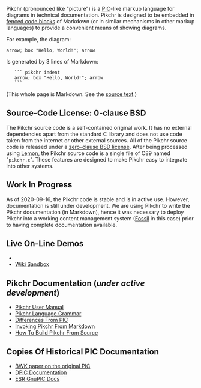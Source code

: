 Pikchr (pronounced like "picture") is a [PIC][1]-like markup
language for diagrams in technical documentation.  Pikchr is
designed to be embedded in [fenced code blocks][2] of
Markdown (or in similar mechanisms in other markup languages)
to provide a convenient means of showing diagrams.

[1]: https://en.wikipedia.org/wiki/Pic_language
[2]: https://spec.commonmark.org/0.29/#fenced-code-blocks

For example, the diagram:

``` pikchr indent
arrow; box "Hello, World!"; arrow
```

Is generated by 3 lines of Markdown:

~~~~~~
   ``` pikchr indent
   arrow; box "Hello, World!"; arrow
   ```
~~~~~~

(This whole page is Markdown.
See the [source text](./homepage.md?mimetype=text/plain).)

## Source-Code License: 0-clause BSD

The Pikchr source code is a self-contained original work.  It has no
external dependencies apart from the standard C library and does not
use code taken from the internet or other external sources.  All of the Pikchr
source code is released under a [zero-clause BSD license][0BSD].  After being
processed using [Lemon][lemon], the Pikchr source code is a single
file of C89 named "`pikchr.c`".  These features
are designed to make Pikchr easy to integrate into other systems.

[0BSD]: https://spdx.org/licenses/0BSD.html
[lemon]: https://www.sqlite.org/lemon.html

## Work In Progress

As of 2020-09-16, the Pikchr code is stable and is in active use.
However, documentation is still under development.
We are using Pikchr to write the Pikchr documentation (in Markdown),
hence it was necessary to deploy Pikchr into a working content
management system ([Fossil][3] in this case) prior to having
complete documentation available.

[3]: https://fossil-scm.org/fossil

## Live On-Line Demos

  *  [](/pikchrshow)
  *  [Wiki Sandbox](/wikiedit?name=Sandbox)

## Pikchr Documentation (*under active development*)

  *  [Pikchr User Manual](./doc/userman.md)
  *  [Pikchr Language Grammar](./doc/grammar.md)
  *  [Differences From PIC](./doc/differences.md)
  *  [Invoking Pikchr From Markdown](./doc/usepikchr.md)
  *  [How To Build Pikchr From Source](./doc/build.md)

## Copies Of Historical PIC Documentation

  *  [BWK paper on the original PIC](/uv/pic.pdf)
  *  [DPIC Documentation](/uv/dpic-doc.pdf)
  *  [ESR GnuPIC Docs](/uv/gpic.pdf)
